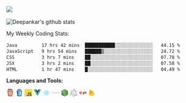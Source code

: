 <img src="https://media.giphy.com/media/agmheddabICHK/giphy.gif">

![Deepankar's github stats](https://github-readme-stats.vercel.app/api?username=Deep-Codes&count_private=true&show_icons=true&theme=radical)

My Weekly Coding Stats:

<!--START_SECTION:waka-->
```text
Java         17 hrs 42 mins  ███████████░░░░░░░░░░░░░░   44.15 % 
JavaScript   9 hrs 54 mins   ██████▒░░░░░░░░░░░░░░░░░░   24.72 % 
CSS          3 hrs 7 mins    ██░░░░░░░░░░░░░░░░░░░░░░░   07.78 % 
JSX          3 hrs 2 mins    ██░░░░░░░░░░░░░░░░░░░░░░░   07.58 % 
HTML         1 hr 47 mins    █░░░░░░░░░░░░░░░░░░░░░░░░   04.49 % 
```
<!--END_SECTION:waka-->

**Languages and Tools:**

<p>
<img height="20" src="https://raw.githubusercontent.com/github/explore/80688e429a7d4ef2fca1e82350fe8e3517d3494d/topics/html/html.png">
<img height="20" src="https://raw.githubusercontent.com/github/explore/80688e429a7d4ef2fca1e82350fe8e3517d3494d/topics/css/css.png">
<img height="20" src="https://raw.githubusercontent.com/github/explore/80688e429a7d4ef2fca1e82350fe8e3517d3494d/topics/javascript/javascript.png">
<img height="20" src="https://raw.githubusercontent.com/github/explore/80688e429a7d4ef2fca1e82350fe8e3517d3494d/topics/vue/vue.png">
<img height="20" src="https://raw.githubusercontent.com/github/explore/80688e429a7d4ef2fca1e82350fe8e3517d3494d/topics/react/react.png">
<img height="20" src="https://raw.githubusercontent.com/github/explore/5c058a388828bb5fde0bcafd4bc867b5bb3f26f3/topics/express/express.png">
<img height="20" src="https://raw.githubusercontent.com/github/explore/80688e429a7d4ef2fca1e82350fe8e3517d3494d/topics/nodejs/nodejs.png">   
<img height="20" src="https://raw.githubusercontent.com/github/explore/80688e429a7d4ef2fca1e82350fe8e3517d3494d/topics/electron/electron.png">   
<img height="20" src="https://raw.githubusercontent.com/github/explore/80688e429a7d4ef2fca1e82350fe8e3517d3494d/topics/git/git.png">   
<img height="20" src="https://raw.githubusercontent.com/github/explore/80688e429a7d4ef2fca1e82350fe8e3517d3494d/topics/firebase/firebase.png">
</p>
